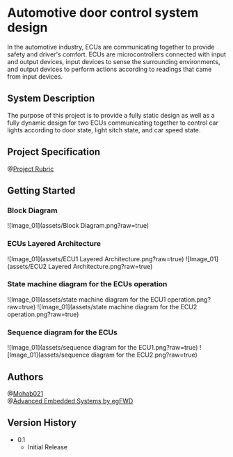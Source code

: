 # Automotive door control system design
In the automotive industry, ECUs are communicating together to provide safety and driver's comfort.
ECUs are microcontrollers connected with input and output devices, input devices to sense the surrounding environments, and output devices to perform actions according to readings that came from input devices.

## System Description
The purpose of this project is to provide a fully static design as well as a fully dynamic design for two ECUs communicating together to control car lights according to door state, light sitch state, and car speed state.

## Project Specification
@[Project Rubric](https://review.udacity.com/#!/rubrics/4881/view)

## Getting Started
### Block Diagram
![Image_01](assets/Block Diagram.png?raw=true)

### ECUs Layered Architecture
![Image_01](assets/ECU1 Layered Architecture.png?raw=true)
![Image_01](assets/ECU2 Layered Architecture.png?raw=true)

### State machine diagram for the ECUs operation
![Image_01](assets/state machine diagram for the ECU1 operation.png?raw=true)
![Image_01](assets/state machine diagram for the ECU2 operation.png?raw=true)

### Sequence diagram for the ECUs
![Image_01](assets/sequence diagram for the ECU1.png?raw=true)
![Image_01](assets/sequence diagram for the ECU2.png?raw=true)

## Authors
@[Mohab021](https://github.com/Mohab021)  
@[Advanced Embedded Systems by egFWD](https://egfwd.com/specializtion/advanced-embedded-systems/)

## Version History
- 0.1
  - Initial Release
